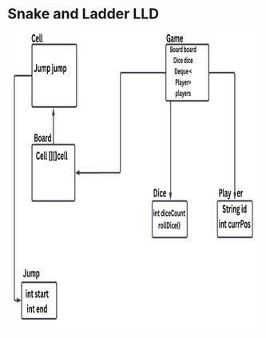 # Snake and Ladder LLD

<img  align="left" alt="Git" width="600px" height="600px" 
     src="https://github.com/sat5297/LowLevelDesign/blob/master/SnakeAndLadder/SnakeAndLadder.png" />
